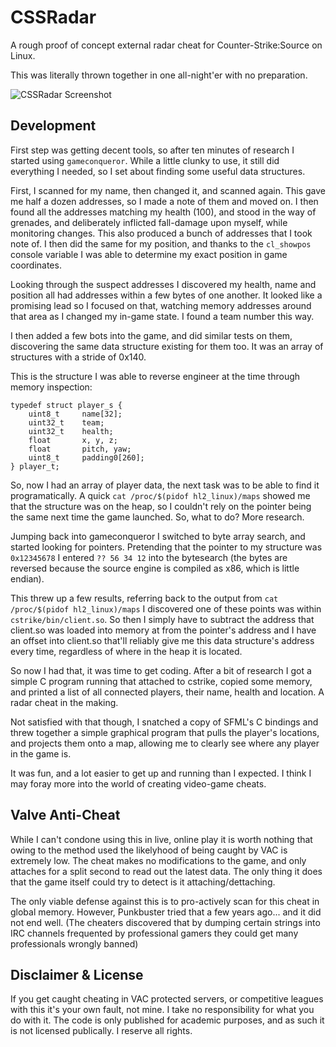 CSSRadar
========
A rough proof of concept external radar cheat for Counter-Strike:Source on Linux.


This was literally thrown together in one all-night'er with no preparation.

![CSSRadar Screenshot](http://i.imgur.com/8NEnqBp.jpg)


Development
------------

First step was getting decent tools, so after ten minutes of research I started using `gameconqueror`.
While a little clunky to use, it still did everything I needed, so I set about finding some useful data structures.

First, I scanned for my name, then changed it, and scanned again. This gave me half a dozen addresses, so I made a note of them and moved on. I then found all the addresses matching my health (100), and stood in the way of grenades, and deliberately inflicted fall-damage upon myself, while monitoring changes. This also produced a bunch of addresses that I took note of. I then did the same for my position, and thanks to the `cl_showpos` console variable I was able to determine my exact position in game coordinates.

Looking through the suspect addresses I discovered my health, name and position all had addresses within a few bytes of one another. It looked like a promising lead so I focused on that, watching memory addresses around that area as I changed my in-game state. I found a team number this way.

I then added a few bots into the game, and did similar tests on them, discovering the same data structure existing for them too. It was an array of structures with a stride of 0x140.

This is the structure I was able to reverse engineer at the time through memory inspection:

    typedef struct player_s {
        uint8_t     name[32];
        uint32_t    team;
        uint32_t    health;
        float       x, y, z;
        float       pitch, yaw;
        uint8_t     padding0[260];
    } player_t;

So, now I had an array of player data, the next task was to be able to find it programatically. A quick `cat /proc/$(pidof hl2_linux)/maps` showed me that the structure was on the heap, so I couldn't rely on the pointer being the same next time the game launched. So, what to do? More research.

Jumping back into gameconqueror I switched to byte array search, and started looking for pointers. Pretending that the pointer to my structure was `0x12345678` I entered `?? 56 34 12` into the bytesearch (the bytes are reversed because the source engine is compiled as x86, which is little endian).

This threw up a few results, referring back to the output from `cat /proc/$(pidof hl2_linux)/maps` I discovered one of these points was within `cstrike/bin/client.so`. So then I simply have to subtract the address that client.so was loaded into memory at from the pointer's address and I have an offset into client.so that'll reliably give me this data structure's address every time, regardless of where in the heap it is located.

So now I had that, it was time to get coding. After a bit of research I got a simple C program running that attached to cstrike, copied some memory, and printed a list of all connected players, their name, health and location. A radar cheat in the making.

Not satisfied with that though, I snatched a copy of SFML's C bindings and threw together a simple graphical program that pulls the player's locations, and projects them onto a map, allowing me to clearly see where any player in the game is.

It was fun, and a lot easier to get up and running than I expected. I think I may foray more into the world of creating video-game cheats.

Valve Anti-Cheat
----------------
While I can't condone using this in live, online play it is worth nothing that owing to the method used the likelyhood of being caught by VAC is extremely low. The cheat makes no modifications to the game, and only attaches for a split second to read out the latest data. The only thing it does that the game itself could try to detect is it attaching/dettaching.

The only viable defense against this is to pro-actively scan for this cheat in global memory. However, Punkbuster tried that a few years ago... and it did not end well. (The cheaters discovered that by dumping certain strings into IRC channels frequented by professional gamers they could get many professionals wrongly banned)


Disclaimer & License
--------------------
If you get caught cheating in VAC protected servers, or competitive leagues with this it's your own fault, not mine. I take no responsibility for what you do with it. The code is only published for academic purposes, and as such it is not licensed publically. I reserve all rights.
